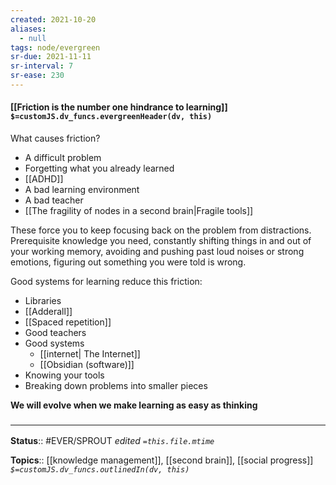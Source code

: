 ```yaml
---
created: 2021-10-20
aliases:
  - null
tags: node/evergreen
sr-due: 2021-11-11
sr-interval: 7
sr-ease: 230
---
```

#### [[Friction is the number one hindrance to learning]] `$=customJS.dv_funcs.evergreenHeader(dv, this)`

What causes friction?
- A difficult problem 
- Forgetting what you already learned
- [[ADHD]]
- A bad learning environment
- A bad teacher
- [[The fragility of nodes in a second brain|Fragile tools]]

These force you to keep focusing back on the problem from distractions. Prerequisite knowledge you need, constantly shifting things in and out of your working memory, avoiding and pushing past loud noises or strong emotions, figuring out something you were told is wrong.

Good systems for learning reduce this friction:
- Libraries
- [[Adderall]]
- [[Spaced repetition]]
- Good teachers 
- Good systems
	- [[internet| The Internet]]
	- [[Obsidian (software)]]
- Knowing your tools
- Breaking down problems into smaller pieces

**We will evolve when we make learning as easy as thinking**

### <hr class="footnote"/>

**Status**:: #EVER/SPROUT 
*edited `=this.file.mtime`*

**Topics**:: [[knowledge management]], [[second brain]], [[social progress]]
*`$=customJS.dv_funcs.outlinedIn(dv, this)`*


